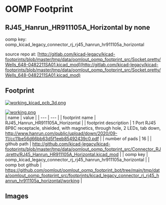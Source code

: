 # OOMP Footprint  
## RJ45_Hanrun_HR911105A_Horizontal  by none  
  
oomp key: oomp_kicad_legacy_connector_rj_rj45_hanrun_hr911105a_horizontal  
  
source repo at: [http://gitlab.com/kicad-legacy/kicad-footprints/blob/master/tmp/data/oomlout_oomp_footprint_src/Socket.pretty/Wells_648-0482211SA01.kicad_mod](http://gitlab.com/kicad-legacy/kicad-footprints/blob/master/tmp/data/oomlout_oomp_footprint_src/Socket.pretty/Wells_648-0482211SA01.kicad_mod)  
## Footprint  
  
[![working_kicad_pcb_3d.png](working_kicad_pcb_3d_600.png)](working_kicad_pcb_3d.png)  
  
[![working.png](working_600.png)](working.png)  
| name | value | 
| --- | --- | 
| footprint name | RJ45_Hanrun_HR911105A_Horizontal | 
| footprint description | 1 Port RJ45 8P8C receptacle, shielded, with magnetics, through hole, 2 LEDs, tab down, http://www.hanrun.com/public/upload/down/2020/09-11/cc11be56d66bb63d5f1eeb85492439c0.pdf | 
| number of pads | 16 | 
| github path | http://github.com/kicad-legacy/kicad-footprints/blob/master/tmp/data/oomlout_oomp_footprint_src/Connector_RJ.pretty/RJ45_Hanrun_HR911105A_Horizontal.kicad_mod | 
| oomp key | oomp_kicad_legacy_connector_rj_rj45_hanrun_hr911105a_horizontal | 
| oomp bot github | https://github.com/oomlout/oomlout_oomp_footprint_bot/tree/main/tmp/data/oomlout_oomp_footprint_src/footprints/kicad_legacy_connector_rj_rj45_hanrun_hr911105a_horizontal/working | 
## Images  
